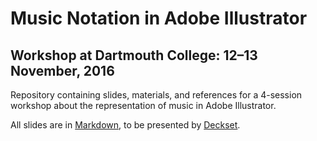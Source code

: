 # Music Notation in Adobe Illustrator

## Workshop at Dartmouth College: 12–13 November, 2016

Repository containing slides, materials, and references for a 4-session workshop about the representation of music in Adobe Illustrator.

All slides are in [Markdown](https://daringfireball.net/projects/markdown/), to be presented by [Deckset](http://www.decksetapp.com/).